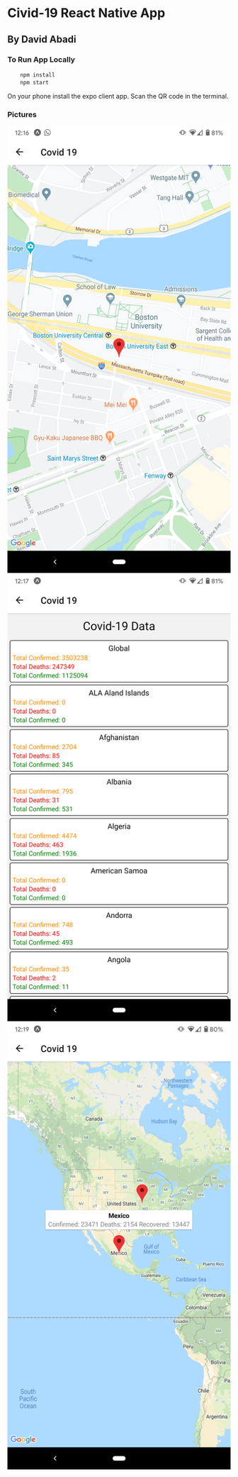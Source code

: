 # Civid-19 React Native App

## By David Abadi

### To Run App Locally

```Bash
    npm install
    npm start
```

On your phone install the expo client app. Scan the QR code in the terminal.

### Pictures

![Map](./readme_pictures/map.png)
![Covid List](./readme_pictures/covidlist.png)
![Covid Map](./readme_pictures/covidmap1.png)